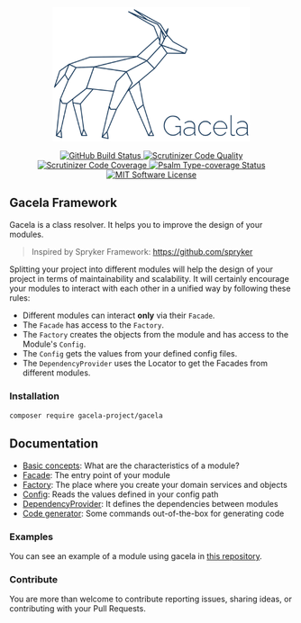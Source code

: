 <p align="center">
  <a href="http://gacela-project.com/" title="Gacela Website">
    <img src="docs/imgs/gacela-logo-blue.svg" width="350" alt="Gacela logo"/>
  </a>
</p>

<p align="center">
  <a href="https://github.com/gacela-project/gacela/actions">
    <img src="https://github.com/gacela-project/gacela/workflows/CI/badge.svg" alt="GitHub Build Status">
  </a>
  <a href="https://scrutinizer-ci.com/g/gacela-project/gacela/?branch=master">
    <img src="https://scrutinizer-ci.com/g/gacela-project/gacela/badges/quality-score.png?b=master" alt="Scrutinizer Code Quality">
  </a>
  <a href="https://scrutinizer-ci.com/g/gacela-project/gacela/?branch=master">
    <img src="https://scrutinizer-ci.com/g/gacela-project/gacela/badges/coverage.png?b=master" alt="Scrutinizer Code Coverage">
  </a>
  <a href="https://shepherd.dev/github/gacela-project/gacela">
    <img src="https://shepherd.dev/github/gacela-project/gacela/coverage.svg" alt="Psalm Type-coverage Status">
  </a>
  <a href="https://github.com/gacela-project/gacela/master/LICENSE">
    <img src="https://img.shields.io/badge/License-MIT-green.svg" alt="MIT Software License">
  </a>
</p>

## Gacela Framework

Gacela is a class resolver. It helps you to improve the design of your modules.

> Inspired by Spryker Framework: https://github.com/spryker

Splitting your project into different modules will help the design of your project in terms of maintainability and
scalability. It will certainly encourage your modules to interact with each other in a unified way by following these
rules:

- Different modules can interact **only** via their `Facade`.
- The `Facade` has access to the `Factory`.
- The `Factory` creates the objects from the module and has access to the Module's `Config`.
- The `Config` gets the values from your defined config files.
- The `DependencyProvider` uses the Locator to get the Facades from different modules.

### Installation

```bash
composer require gacela-project/gacela
```

## Documentation

- [Basic concepts](docs/001_basic_concepts.md): What are the characteristics of a module?
- [Facade](docs/002_facade.md): The entry point of your module
- [Factory](docs/003_factory.md): The place where you create your domain services and objects
- [Config](docs/004_config.md): Reads the values defined in your config path
- [DependencyProvider](docs/005_dependency_provider.md): It defines the dependencies between modules
- [Code generator](docs/006_code_generator.md): Some commands out-of-the-box for generating code

### Examples

You can see an example of a module using gacela in [this repository](https://github.com/gacela-project/gacela-example).

### Contribute

You are more than welcome to contribute reporting issues, sharing ideas, or contributing with your Pull Requests.
